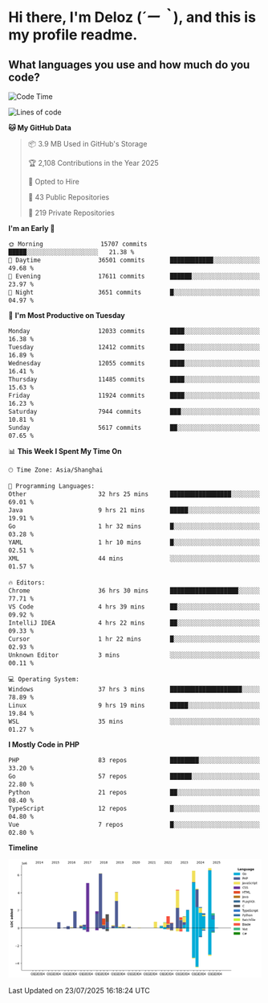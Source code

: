# **Hi there, I'm Deloz (*´ー｀*), and this is my profile readme.**

## **What languages you use and how much do you code?**

<!--START_SECTION:waka-->
![Code Time](http://img.shields.io/badge/Code%20Time-6%2C940%20hrs%206%20mins-blue)

![Lines of code](https://img.shields.io/badge/From%20Hello%20World%20I%27ve%20Written-60.2%20million%20lines%20of%20code-blue)

**🐱 My GitHub Data** 

> 📦 3.9 MB Used in GitHub's Storage 
 > 
> 🏆 2,108 Contributions in the Year 2025
 > 
> 💼 Opted to Hire
 > 
> 📜 43 Public Repositories 
 > 
> 🔑 219 Private Repositories 
 > 
**I'm an Early 🐤** 

```text
🌞 Morning                15707 commits       █████░░░░░░░░░░░░░░░░░░░░   21.38 % 
🌆 Daytime                36501 commits       ████████████░░░░░░░░░░░░░   49.68 % 
🌃 Evening                17611 commits       ██████░░░░░░░░░░░░░░░░░░░   23.97 % 
🌙 Night                  3651 commits        █░░░░░░░░░░░░░░░░░░░░░░░░   04.97 % 
```
📅 **I'm Most Productive on Tuesday** 

```text
Monday                   12033 commits       ████░░░░░░░░░░░░░░░░░░░░░   16.38 % 
Tuesday                  12412 commits       ████░░░░░░░░░░░░░░░░░░░░░   16.89 % 
Wednesday                12055 commits       ████░░░░░░░░░░░░░░░░░░░░░   16.41 % 
Thursday                 11485 commits       ████░░░░░░░░░░░░░░░░░░░░░   15.63 % 
Friday                   11924 commits       ████░░░░░░░░░░░░░░░░░░░░░   16.23 % 
Saturday                 7944 commits        ███░░░░░░░░░░░░░░░░░░░░░░   10.81 % 
Sunday                   5617 commits        ██░░░░░░░░░░░░░░░░░░░░░░░   07.65 % 
```


📊 **This Week I Spent My Time On** 

```text
🕑︎ Time Zone: Asia/Shanghai

💬 Programming Languages: 
Other                    32 hrs 25 mins      █████████████████░░░░░░░░   69.01 % 
Java                     9 hrs 21 mins       █████░░░░░░░░░░░░░░░░░░░░   19.91 % 
Go                       1 hr 32 mins        █░░░░░░░░░░░░░░░░░░░░░░░░   03.28 % 
YAML                     1 hr 10 mins        █░░░░░░░░░░░░░░░░░░░░░░░░   02.51 % 
XML                      44 mins             ░░░░░░░░░░░░░░░░░░░░░░░░░   01.57 % 

🔥 Editors: 
Chrome                   36 hrs 30 mins      ███████████████████░░░░░░   77.71 % 
VS Code                  4 hrs 39 mins       ██░░░░░░░░░░░░░░░░░░░░░░░   09.92 % 
IntelliJ IDEA            4 hrs 22 mins       ██░░░░░░░░░░░░░░░░░░░░░░░   09.33 % 
Cursor                   1 hr 22 mins        █░░░░░░░░░░░░░░░░░░░░░░░░   02.93 % 
Unknown Editor           3 mins              ░░░░░░░░░░░░░░░░░░░░░░░░░   00.11 % 

💻 Operating System: 
Windows                  37 hrs 3 mins       ████████████████████░░░░░   78.89 % 
Linux                    9 hrs 19 mins       █████░░░░░░░░░░░░░░░░░░░░   19.84 % 
WSL                      35 mins             ░░░░░░░░░░░░░░░░░░░░░░░░░   01.27 % 
```

**I Mostly Code in PHP** 

```text
PHP                      83 repos            ████████░░░░░░░░░░░░░░░░░   33.20 % 
Go                       57 repos            ██████░░░░░░░░░░░░░░░░░░░   22.80 % 
Python                   21 repos            ██░░░░░░░░░░░░░░░░░░░░░░░   08.40 % 
TypeScript               12 repos            █░░░░░░░░░░░░░░░░░░░░░░░░   04.80 % 
Vue                      7 repos             █░░░░░░░░░░░░░░░░░░░░░░░░   02.80 % 
```



**Timeline**

![Lines of Code chart](https://raw.githubusercontent.com/deloz/deloz/main/assets/bar_graph.png)


 Last Updated on 23/07/2025 16:18:24 UTC
<!--END_SECTION:waka-->
